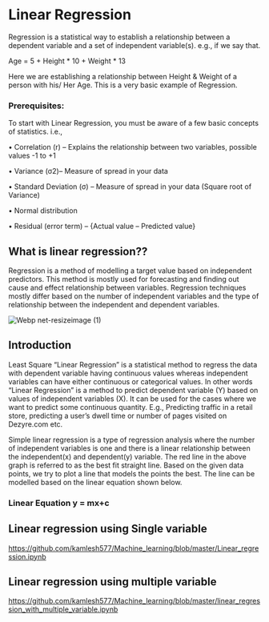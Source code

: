 # Linear Regression
 Regression is a statistical way to establish a relationship between a dependent variable and a set of independent variable(s). e.g., if we say that.

Age = 5 + Height * 10 + Weight * 13

Here we are establishing a relationship between Height & Weight of a person with his/ Her Age. This is a very basic example of Regression.

### Prerequisites:

To start with Linear Regression, you must be aware of a few basic concepts of statistics. i.e.,
      
• Correlation (r) – Explains the relationship between two variables, possible values -1 to +1

• Variance (σ2)– Measure of spread in your data

• Standard Deviation (σ) – Measure of spread in your data (Square root of Variance)

• Normal distribution

• Residual (error term) – {Actual value – Predicted value}

## What is linear regression??
Regression is a method of modelling a target value based on independent predictors. This method is mostly used for forecasting and finding out cause and effect relationship between variables. Regression techniques mostly differ based on the number of independent variables and the type of relationship between the independent and dependent variables.

![Webp net-resizeimage (1)](https://user-images.githubusercontent.com/38343027/65924333-e176ab00-e409-11e9-8b1c-d6709510c10e.png)

## Introduction

Least Square “Linear Regression” is a statistical method to regress the data with dependent variable having continuous values whereas independent variables can have either continuous or categorical values. In other words “Linear Regression” is a method to predict dependent variable (Y) based on values of independent variables (X).  It can be used for the cases where we want to predict some continuous quantity. E.g., Predicting traffic in a retail store, predicting a user’s dwell time or number of pages visited on Dezyre.com etc.

Simple linear regression is a type of regression analysis where the number of independent variables is one and there is a linear relationship between the independent(x) and dependent(y) variable. The red line in the above graph is referred to as the best fit straight line. Based on the given data points, we try to plot a line that models the points the best. The line can be modelled based on the linear equation shown below.
### Linear Equation   y = mx+c      

## Linear regression using Single variable 

https://github.com/kamlesh577/Machine_learning/blob/master/Linear_regression.ipynb

## Linear regression using multiple variable

https://github.com/kamlesh577/Machine_learning/blob/master/linear_regression_with_multiple_variable.ipynb
















